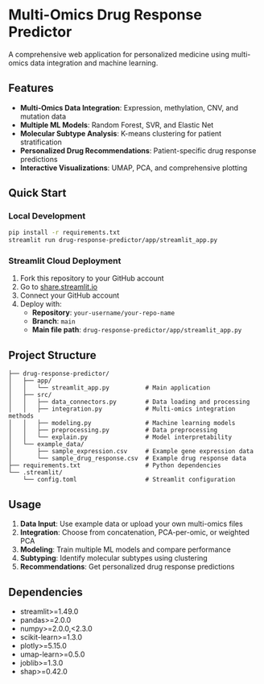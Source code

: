 # Multi-Omics Drug Response Predictor

A comprehensive web application for personalized medicine using multi-omics data integration and machine learning.

## Features

- **Multi-Omics Data Integration**: Expression, methylation, CNV, and mutation data
- **Multiple ML Models**: Random Forest, SVR, and Elastic Net
- **Molecular Subtype Analysis**: K-means clustering for patient stratification
- **Personalized Drug Recommendations**: Patient-specific drug response predictions
- **Interactive Visualizations**: UMAP, PCA, and comprehensive plotting

## Quick Start

### Local Development
```bash
pip install -r requirements.txt
streamlit run drug-response-predictor/app/streamlit_app.py
```

### Streamlit Cloud Deployment
1. Fork this repository to your GitHub account
2. Go to [share.streamlit.io](https://share.streamlit.io)
3. Connect your GitHub account
4. Deploy with:
   - **Repository**: `your-username/your-repo-name`
   - **Branch**: `main`
   - **Main file path**: `drug-response-predictor/app/streamlit_app.py`

## Project Structure
```
├── drug-response-predictor/
│   ├── app/
│   │   └── streamlit_app.py          # Main application
│   ├── src/
│   │   ├── data_connectors.py        # Data loading and processing
│   │   ├── integration.py            # Multi-omics integration methods
│   │   ├── modeling.py               # Machine learning models
│   │   ├── preprocessing.py          # Data preprocessing
│   │   └── explain.py                # Model interpretability
│   └── example_data/
│       ├── sample_expression.csv     # Example gene expression data
│       └── sample_drug_response.csv  # Example drug response data
├── requirements.txt                  # Python dependencies
└── .streamlit/
    └── config.toml                   # Streamlit configuration
```

## Usage

1. **Data Input**: Use example data or upload your own multi-omics files
2. **Integration**: Choose from concatenation, PCA-per-omic, or weighted PCA
3. **Modeling**: Train multiple ML models and compare performance
4. **Subtyping**: Identify molecular subtypes using clustering
5. **Recommendations**: Get personalized drug response predictions

## Dependencies

- streamlit>=1.49.0
- pandas>=2.0.0
- numpy>=2.0.0,<2.3.0
- scikit-learn>=1.3.0
- plotly>=5.15.0
- umap-learn>=0.5.0
- joblib>=1.3.0
- shap>=0.42.0